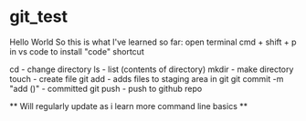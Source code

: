# git_test
Hello World
So this is what I've learned so far:
open terminal 
cmd + shift + p in vs code to install "code" shortcut

cd - change directory
ls - list (contents of directory)
mkdir - make directory
touch - create file 
git add - adds files to staging area in git
git commit -m "add ()" - committed 
git push - push to github repo

** Will regularly update as i learn more command line basics **